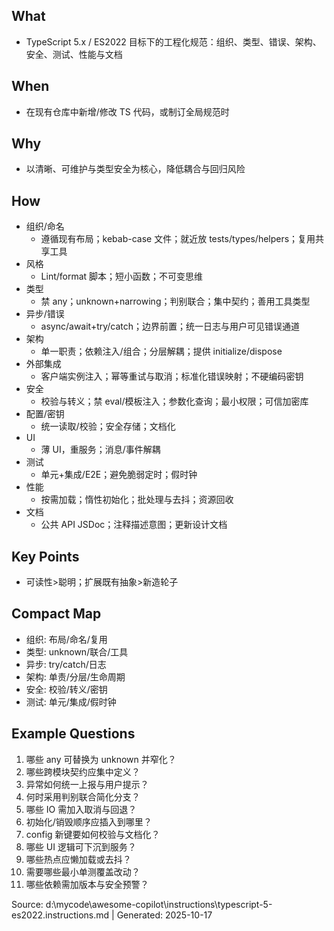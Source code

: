 ## What
- TypeScript 5.x / ES2022 目标下的工程化规范：组织、类型、错误、架构、安全、测试、性能与文档

## When
- 在现有仓库中新增/修改 TS 代码，或制订全局规范时

## Why
- 以清晰、可维护与类型安全为核心，降低耦合与回归风险

## How
- 组织/命名
  - 遵循现有布局；kebab-case 文件；就近放 tests/types/helpers；复用共享工具
- 风格
  - Lint/format 脚本；短小函数；不可变思维
- 类型
  - 禁 any；unknown+narrowing；判别联合；集中契约；善用工具类型
- 异步/错误
  - async/await+try/catch；边界前置；统一日志与用户可见错误通道
- 架构
  - 单一职责；依赖注入/组合；分层解耦；提供 initialize/dispose
- 外部集成
  - 客户端实例注入；幂等重试与取消；标准化错误映射；不硬编码密钥
- 安全
  - 校验与转义；禁 eval/模板注入；参数化查询；最小权限；可信加密库
- 配置/密钥
  - 统一读取/校验；安全存储；文档化
- UI
  - 薄 UI，重服务；消息/事件解耦
- 测试
  - 单元+集成/E2E；避免脆弱定时；假时钟
- 性能
  - 按需加载；惰性初始化；批处理与去抖；资源回收
- 文档
  - 公共 API JSDoc；注释描述意图；更新设计文档

## Key Points
- 可读性>聪明；扩展既有抽象>新造轮子

## Compact Map
- 组织: 布局/命名/复用
- 类型: unknown/联合/工具
- 异步: try/catch/日志
- 架构: 单责/分层/生命周期
- 安全: 校验/转义/密钥
- 测试: 单元/集成/假时钟

## Example Questions
1) 哪些 any 可替换为 unknown 并窄化？
2) 哪些跨模块契约应集中定义？
3) 异常如何统一上报与用户提示？
4) 何时采用判别联合简化分支？
5) 哪些 IO 需加入取消与回退？
6) 初始化/销毁顺序应插入到哪里？
7) config 新键要如何校验与文档化？
8) 哪些 UI 逻辑可下沉到服务？
9) 哪些热点应懒加载或去抖？
10) 需要哪些最小单测覆盖改动？
11) 哪些依赖需加版本与安全预警？

Source: d:\mycode\awesome-copilot\instructions\typescript-5-es2022.instructions.md | Generated: 2025-10-17
